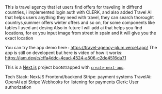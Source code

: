 This is travel agency that let users find offers for traveling in diffrend countries, i implemented login auth with CLERK, and also added Travel AI that helps
users anything they need with travel, they can search thorought countrys,summer offers winter offers and so on, for some components like tables l used ant desing
Also in future l will add ai that helps you find locations, for ex you input image from street in spain and it will give you the exact location


You can try the app demo here : https://travel-agency-plum.vercel.app/
The app is still on developent but here is video of how it works:  https://jam.dev/c/cffa4ddc-4ead-4524-a506-c2de4516da71

This is a [Next.js](https://nextjs.org/) project bootstrapped with [`create-next-app`](https://github.com/vercel/next.js/tree/canary/packages/create-next-app).

Tech Stack: 
NextJS Frontend/backend
Stripe: payment systems
TravelAi: OpenAI api
Stripe Webhooks for listening for payments
Clerk: User authorization


